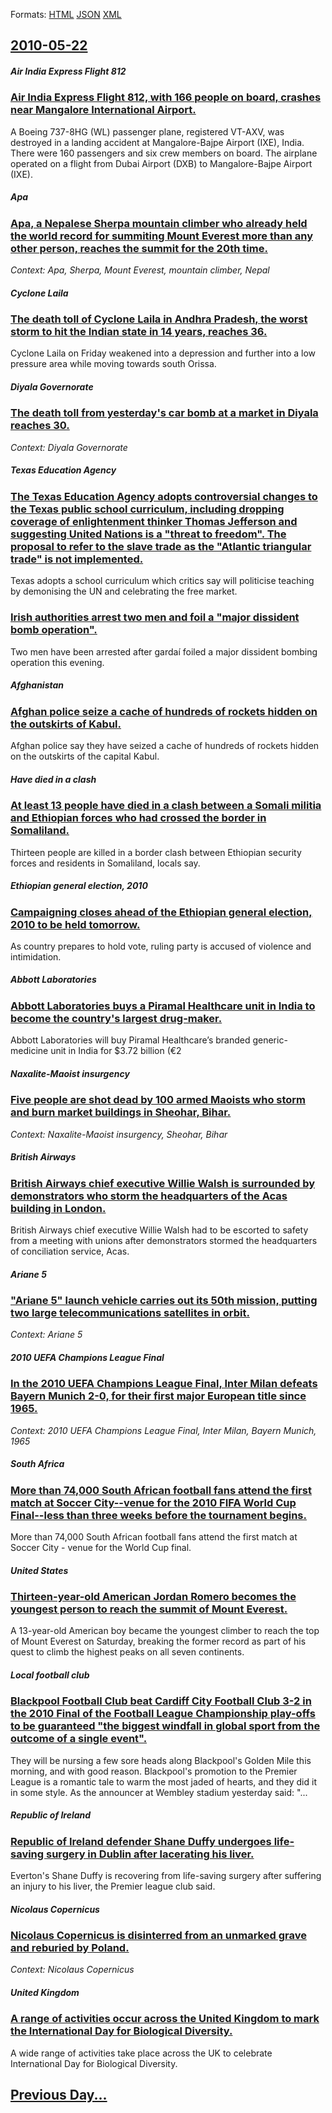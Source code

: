 
Formats: [HTML](2010/05/22/index.html)  [JSON](2010/05/22/index.json)  [XML](2010/05/22/index.xml)  

## [2010-05-22](/news/2010/05/22/index.md)

##### Air India Express Flight 812
### [Air India Express Flight 812, with 166 people on board, crashes near Mangalore International Airport. ](/news/2010/05/22/air-india-express-flight-812-with-166-people-on-board-crashes-near-mangalore-international-airport.md)
A Boeing 737-8HG (WL) passenger plane, registered VT-AXV, was destroyed in a landing accident at Mangalore-Bajpe Airport (IXE), India. There were 160 passengers and six crew members on board. The airplane operated on a flight from Dubai Airport (DXB) to Mangalore-Bajpe Airport (IXE).

##### Apa
### [Apa, a Nepalese Sherpa mountain climber who already held the world record for summiting Mount Everest more than any other person, reaches the summit for the 20th time. ](/news/2010/05/22/apa-a-nepalese-sherpa-mountain-climber-who-already-held-the-world-record-for-summiting-mount-everest-more-than-any-other-person-reaches-th.md)
_Context: Apa, Sherpa, Mount Everest, mountain climber, Nepal_

##### Cyclone Laila
### [The death toll of Cyclone Laila in Andhra Pradesh, the worst storm to hit the Indian state in 14 years, reaches 36. ](/news/2010/05/22/the-death-toll-of-cyclone-laila-in-andhra-pradesh-the-worst-storm-to-hit-the-indian-state-in-14-years-reaches-36.md)
Cyclone Laila on Friday weakened into a depression and further into a low pressure area while moving towards south Orissa. 

##### Diyala Governorate
### [The death toll from yesterday's car bomb at a market in Diyala reaches 30. ](/news/2010/05/22/the-death-toll-from-yesterday-s-car-bomb-at-a-market-in-diyala-reaches-30.md)
_Context: Diyala Governorate_

##### Texas Education Agency
### [The Texas Education Agency adopts controversial changes to the Texas public school curriculum, including dropping coverage of enlightenment thinker Thomas Jefferson and suggesting United Nations is a "threat to freedom". The proposal to refer to the slave trade as the "Atlantic triangular trade" is not implemented. ](/news/2010/05/22/the-texas-education-agency-adopts-controversial-changes-to-the-texas-public-school-curriculum-including-dropping-coverage-of-enlightenment.md)
Texas adopts a school curriculum which critics say will politicise teaching by demonising the UN and celebrating the free market.

##### 
### [Irish authorities arrest two men and foil a "major dissident bomb operation". ](/news/2010/05/22/irish-authorities-arrest-two-men-and-foil-a-major-dissident-bomb-operation.md)
Two men have been arrested after gardaí foiled a major dissident bombing operation this evening.

##### Afghanistan
### [Afghan police seize a cache of hundreds of rockets hidden on the outskirts of Kabul. ](/news/2010/05/22/afghan-police-seize-a-cache-of-hundreds-of-rockets-hidden-on-the-outskirts-of-kabul.md)
Afghan police say they have seized a cache of hundreds of rockets hidden on the outskirts of the capital Kabul.

##### Have died in a clash
### [At least 13 people have died in a clash between a Somali militia and Ethiopian forces who had crossed the border in Somaliland. ](/news/2010/05/22/at-least-13-people-have-died-in-a-clash-between-a-somali-militia-and-ethiopian-forces-who-had-crossed-the-border-in-somaliland.md)
Thirteen people are killed in a border clash between Ethiopian security forces and residents in Somaliland, locals say.

##### Ethiopian general election, 2010
### [Campaigning closes ahead of the Ethiopian general election, 2010 to be held tomorrow. ](/news/2010/05/22/campaigning-closes-ahead-of-the-ethiopian-general-election-2010-to-be-held-tomorrow.md)
As country prepares to hold vote, ruling party is accused of violence and intimidation.

##### Abbott Laboratories
### [Abbott Laboratories buys a Piramal Healthcare unit in India to become the country's largest drug-maker. ](/news/2010/05/22/abbott-laboratories-buys-a-piramal-healthcare-unit-in-india-to-become-the-country-s-largest-drug-maker.md)
Abbott Laboratories will buy Piramal Healthcare&rsquo;s branded generic-medicine unit in India for $3.72 billion (&euro;2

##### Naxalite-Maoist insurgency
### [Five people are shot dead by 100 armed Maoists who storm and burn market buildings in Sheohar, Bihar. ](/news/2010/05/22/five-people-are-shot-dead-by-100-armed-maoists-who-storm-and-burn-market-buildings-in-sheohar-bihar.md)
_Context: Naxalite-Maoist insurgency, Sheohar, Bihar_

##### British Airways
### [British Airways chief executive Willie Walsh is surrounded by demonstrators who storm the headquarters of the Acas building in London. ](/news/2010/05/22/british-airways-chief-executive-willie-walsh-is-surrounded-by-demonstrators-who-storm-the-headquarters-of-the-acas-building-in-london.md)
British Airways chief executive Willie Walsh had to be escorted to safety from a meeting with unions after demonstrators stormed the headquarters of conciliation service, Acas.

##### Ariane 5
### ["Ariane 5" launch vehicle carries out its 50th mission, putting two large telecommunications satellites in orbit. ](/news/2010/05/22/ariane-5-launch-vehicle-carries-out-its-50th-mission-putting-two-large-telecommunications-satellites-in-orbit.md)
_Context: Ariane 5_

##### 2010 UEFA Champions League Final
### [In the 2010 UEFA Champions League Final, Inter Milan defeats Bayern Munich 2-0, for their first major European title since 1965. ](/news/2010/05/22/in-the-2010-uefa-champions-league-final-inter-milan-defeats-bayern-munich-2a0-for-their-first-major-european-title-since-1965.md)
_Context: 2010 UEFA Champions League Final, Inter Milan, Bayern Munich, 1965_

##### South Africa
### [More than 74,000 South African football fans attend the first match at Soccer City--venue for the 2010 FIFA World Cup Final--less than three weeks before the tournament begins. ](/news/2010/05/22/more-than-74-000-south-african-football-fans-attend-the-first-match-at-soccer-cityavenue-for-the-2010-fifa-world-cup-finalaless-than-thr.md)
More than 74,000 South African football fans attend the first match at Soccer City - venue for the World Cup final.

##### United States
### [Thirteen-year-old American Jordan Romero becomes the youngest person to reach the summit of Mount Everest. ](/news/2010/05/22/thirteen-year-old-american-jordan-romero-becomes-the-youngest-person-to-reach-the-summit-of-mount-everest.md)
A 13-year-old American boy became the youngest climber to reach the top of Mount Everest on Saturday, breaking the former record as part of his quest to climb the highest peaks on all seven continents.

##### Local football club
### [Blackpool Football Club beat Cardiff City Football Club 3-2 in the 2010 Final of the Football League Championship play-offs to be guaranteed "the biggest windfall in global sport from the outcome of a single event". ](/news/2010/05/22/blackpool-football-club-beat-cardiff-city-football-club-3-2-in-the-2010-final-of-the-football-league-championship-play-offs-to-be-guaranteed.md)
They will be nursing a few sore heads along Blackpool&#039;s Golden Mile this morning, and with good reason. Blackpool&#039;s promotion to the Premier League is a romantic tale to warm the most jaded of hearts, and they did it in some style. As the announcer at Wembley stadium yesterday said: &quot;...

##### Republic of Ireland
### [Republic of Ireland defender Shane Duffy undergoes life-saving surgery in Dublin after lacerating his liver. ](/news/2010/05/22/republic-of-ireland-defender-shane-duffy-undergoes-life-saving-surgery-in-dublin-after-lacerating-his-liver.md)
Everton&#039;s Shane Duffy is recovering from life-saving surgery after suffering an injury to his liver, the Premier league club said.

##### Nicolaus Copernicus
### [Nicolaus Copernicus is disinterred from an unmarked grave and reburied by Poland. ](/news/2010/05/22/nicolaus-copernicus-is-disinterred-from-an-unmarked-grave-and-reburied-by-poland.md)
_Context: Nicolaus Copernicus_

##### United Kingdom
### [A range of activities occur across the United Kingdom to mark the International Day for Biological Diversity. ](/news/2010/05/22/a-range-of-activities-occur-across-the-united-kingdom-to-mark-the-international-day-for-biological-diversity.md)
A wide range of activities take place across the UK to celebrate International Day for Biological Diversity.

## [Previous Day...](/news/2010/05/21/index.md)

